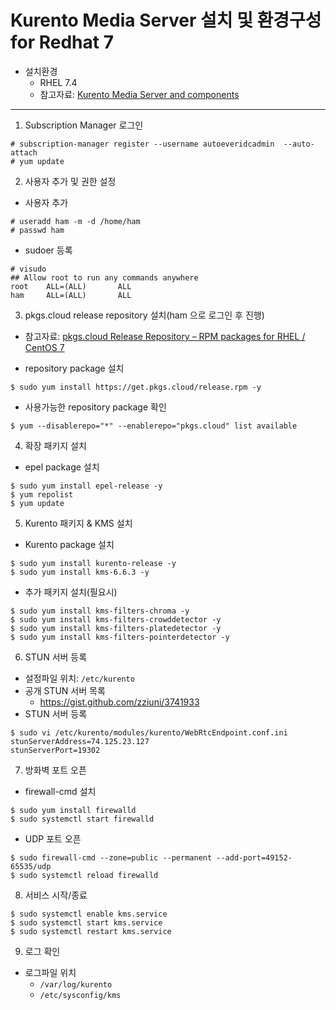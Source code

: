 # Kurento Media Server 설치 및 환경구성 for Redhat 7

  * 설치환경
    * RHEL 7.4
    * 참고자료: [Kurento Media Server and components](https://github.com/pkgs-cloud/kurento/blob/master/README.md)
   
---
1. Subscription Manager 로그인
  ```
  # subscription-manager register --username autoeveridcadmin  --auto-attach
  # yum update
  ```
2. 사용자 추가 및 권한 설정
  * 사용자 추가
  ```
  # useradd ham -m -d /home/ham
  # passwd ham
  ```
  * sudoer 등록
  ```
  # visudo
  ## Allow root to run any commands anywhere
  root    ALL=(ALL)       ALL
  ham     ALL=(ALL)       ALL
  ```
  
3. pkgs.cloud release repository 설치(ham 으로 로그인 후 진행)
  * 참고자료: [pkgs.cloud Release Repository – RPM packages for RHEL / CentOS 7](https://github.com/pkgs-cloud/release)
  
  * repository package 설치
  ```
  $ sudo yum install https://get.pkgs.cloud/release.rpm -y
  ```
  * 사용가능한 repository package 확인
  ```
  $ yum --disablerepo="*" --enablerepo="pkgs.cloud" list available
  ```

4. 확장 패키지 설치
  * epel package 설치
  ```
  $ sudo yum install epel-release -y
  $ yum repolist
  $ yum update
  ```
5. Kurento 패키지 & KMS 설치
  * Kurento package 설치
  ```
  $ sudo yum install kurento-release -y
  $ sudo yum install kms-6.6.3 -y
  ```
  * 추가 패키지 설치(필요시)
  ```
  $ sudo yum install kms-filters-chroma -y
  $ sudo yum install kms-filters-crowddetector -y
  $ sudo yum install kms-filters-platedetector -y
  $ sudo yum install kms-filters-pointerdetector -y
  ```
6. STUN 서버 등록
  * 설정파일 위치: ``` /etc/kurento ```
  * 공개 STUN 서버 목록
    * https://gist.github.com/zziuni/3741933
  * STUN 서버 등록
  ```
  $ sudo vi /etc/kurento/modules/kurento/WebRtcEndpoint.conf.ini
  stunServerAddress=74.125.23.127
  stunServerPort=19302
  ```
7. 방화벽 포트 오픈
  * firewall-cmd 설치
  ```
  $ sudo yum install firewalld
  $ sudo systemctl start firewalld
  ```
  * UDP 포트 오픈
  ```
  $ sudo firewall-cmd --zone=public --permanent --add-port=49152-65535/udp
  $ sudo systemctl reload firewalld
  ```
8. 서비스 시작/종료
  ``` 
  $ sudo systemctl enable kms.service
  $ sudo systemctl start kms.service
  $ sudo systemctl restart kms.service
  ``` 
9. 로그 확인
  * 로그파일 위치
    * ``` /var/log/kurento ```
    * ``` /etc/sysconfig/kms ```
